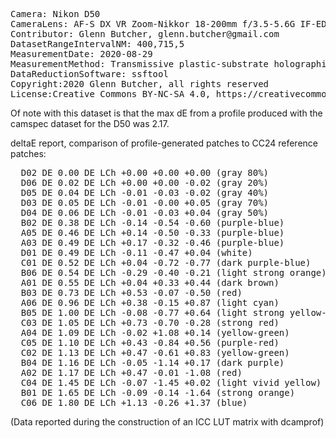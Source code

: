 <pre>
Camera: Nikon D50
CameraLens: AF-S DX VR Zoom-Nikkor 18-200mm f/3.5-5.6G IF-ED [II]
Contributor: Glenn Butcher, glenn.butcher@gmail.com
DatasetRangeIntervalNM: 400,715,5
MeasurementDate: 2020-08-29
MeasurementMethod: Transmissive plastic-substrate holographic diffraction grating spectroscope, single-image
DataReductionSoftware: ssftool
Copyright:2020 Glenn Butcher, all rights reserved
License:Creative Commons BY-NC-SA 4.0, https://creativecommons.org/licenses/by-nc-sa/4.0/legalcode
</pre>

Of note with this dataset is that the max dE from a profile produced with the camspec dataset for the D50 was 2.17.

deltaE report, comparison of profile-generated patches to CC24 reference patches:
<pre>
  D02 DE 0.00 DE LCh +0.00 +0.00 +0.00 (gray 80%)
  D06 DE 0.02 DE LCh +0.00 +0.00 -0.02 (gray 20%)
  D05 DE 0.04 DE LCh -0.01 -0.03 -0.02 (gray 40%)
  D03 DE 0.05 DE LCh -0.01 -0.00 +0.05 (gray 70%)
  D04 DE 0.06 DE LCh -0.01 -0.03 +0.04 (gray 50%)
  B02 DE 0.38 DE LCh -0.14 -0.54 -0.60 (purple-blue)
  A05 DE 0.46 DE LCh +0.14 -0.50 -0.33 (purple-blue)
  A03 DE 0.49 DE LCh +0.17 -0.32 -0.46 (purple-blue)
  D01 DE 0.49 DE LCh -0.11 -0.47 +0.04 (white)
  C01 DE 0.52 DE LCh +0.04 -0.72 -0.77 (dark purple-blue)
  B06 DE 0.54 DE LCh -0.29 -0.40 -0.21 (light strong orange)
  A01 DE 0.55 DE LCh +0.04 +0.33 +0.44 (dark brown)
  B03 DE 0.73 DE LCh +0.53 -0.07 -0.50 (red)
  A06 DE 0.96 DE LCh +0.38 -0.15 +0.87 (light cyan)
  B05 DE 1.00 DE LCh -0.08 -0.77 +0.64 (light strong yellow-green)
  C03 DE 1.05 DE LCh +0.73 -0.70 -0.28 (strong red)
  A04 DE 1.09 DE LCh -0.02 +1.08 +0.14 (yellow-green)
  C05 DE 1.10 DE LCh +0.43 -0.84 +0.56 (purple-red)
  C02 DE 1.13 DE LCh +0.47 -0.61 +0.83 (yellow-green)
  B04 DE 1.16 DE LCh -0.05 -1.14 +0.17 (dark purple)
  A02 DE 1.17 DE LCh +0.47 -0.01 -1.08 (red)
  C04 DE 1.45 DE LCh -0.07 -1.45 +0.02 (light vivid yellow)
  B01 DE 1.65 DE LCh -0.09 -0.14 -1.64 (strong orange)
  C06 DE 1.80 DE LCh +1.13 -0.26 +1.37 (blue)
</pre>
(Data reported during the construction of an ICC LUT matrix with dcamprof)


